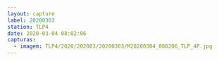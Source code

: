 ```yaml
---
layout: capture
label: 20200303
station: TLP4
date: 2020-03-04 08:02:06
capturas:
  - imagem: TLP4/2020/202003/20200303/M20200304_080206_TLP_4P.jpg
---
```

